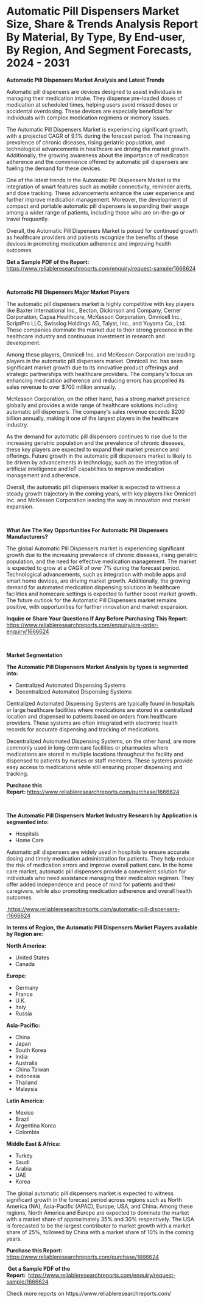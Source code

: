<p><h1>Automatic Pill Dispensers Market Size, Share & Trends Analysis Report By Material, By Type, By End-user, By Region, And Segment Forecasts, 2024 - 2031</h1></p><p><strong>Automatic Pill Dispensers Market Analysis and Latest Trends</strong></p>
<p><p>Automatic pill dispensers are devices designed to assist individuals in managing their medication intake. They dispense pre-loaded doses of medication at scheduled times, helping users avoid missed doses or accidental overdosing. These devices are especially beneficial for individuals with complex medication regimens or memory issues.</p><p>The Automatic Pill Dispensers Market is experiencing significant growth, with a projected CAGR of 9.1% during the forecast period. The increasing prevalence of chronic diseases, rising geriatric population, and technological advancements in healthcare are driving the market growth. Additionally, the growing awareness about the importance of medication adherence and the convenience offered by automatic pill dispensers are fueling the demand for these devices.</p><p>One of the latest trends in the Automatic Pill Dispensers Market is the integration of smart features such as mobile connectivity, reminder alerts, and dose tracking. These advancements enhance the user experience and further improve medication management. Moreover, the development of compact and portable automatic pill dispensers is expanding their usage among a wider range of patients, including those who are on-the-go or travel frequently.</p><p>Overall, the Automatic Pill Dispensers Market is poised for continued growth as healthcare providers and patients recognize the benefits of these devices in promoting medication adherence and improving health outcomes.</p></p>
<p><strong>Get a Sample PDF of the Report:&nbsp;</strong> <a href="https://www.reliableresearchreports.com/enquiry/request-sample/1666624">https://www.reliableresearchreports.com/enquiry/request-sample/1666624</a></p>
<p>&nbsp;</p>
<p><strong>Automatic Pill Dispensers Major Market Players</strong></p>
<p><p>The automatic pill dispensers market is highly competitive with key players like Baxter International Inc., Becton, Dickinson and Company, Cerner Corporation, Capsa Healthcare, McKesson Corporation, Omnicell Inc., ScriptPro LLC, Swisslog Holdings AG, Talyst, Inc., and Yuyama Co., Ltd. These companies dominate the market due to their strong presence in the healthcare industry and continuous investment in research and development.</p><p>Among these players, Omnicell Inc. and McKesson Corporation are leading players in the automatic pill dispensers market. Omnicell Inc. has seen significant market growth due to its innovative product offerings and strategic partnerships with healthcare providers. The company's focus on enhancing medication adherence and reducing errors has propelled its sales revenue to over $700 million annually.</p><p>McKesson Corporation, on the other hand, has a strong market presence globally and provides a wide range of healthcare solutions including automatic pill dispensers. The company's sales revenue exceeds $200 billion annually, making it one of the largest players in the healthcare industry.</p><p>As the demand for automatic pill dispensers continues to rise due to the increasing geriatric population and the prevalence of chronic diseases, these key players are expected to expand their market presence and offerings. Future growth in the automatic pill dispensers market is likely to be driven by advancements in technology, such as the integration of artificial intelligence and IoT capabilities to improve medication management and adherence.</p><p>Overall, the automatic pill dispensers market is expected to witness a steady growth trajectory in the coming years, with key players like Omnicell Inc. and McKesson Corporation leading the way in innovation and market expansion.</p></p>
<p>&nbsp;</p>
<p><strong>What Are The Key Opportunities For Automatic Pill Dispensers Manufacturers?</strong></p>
<p><p>The global Automatic Pill Dispensers market is experiencing significant growth due to the increasing prevalence of chronic diseases, rising geriatric population, and the need for effective medication management. The market is expected to grow at a CAGR of over 7% during the forecast period. Technological advancements, such as integration with mobile apps and smart home devices, are driving market growth. Additionally, the growing demand for automated medication dispensing solutions in healthcare facilities and homecare settings is expected to further boost market growth. The future outlook for the Automatic Pill Dispensers market remains positive, with opportunities for further innovation and market expansion.</p></p>
<p><strong>Inquire or Share Your Questions If Any Before Purchasing This Report:</strong> <a href="https://www.reliableresearchreports.com/enquiry/pre-order-enquiry/1666624">https://www.reliableresearchreports.com/enquiry/pre-order-enquiry/1666624</a></p>
<p>&nbsp;</p>
<p><strong>Market Segmentation</strong></p>
<p><strong>The Automatic Pill Dispensers Market Analysis by types is segmented into:</strong></p>
<p><ul><li>Centralized Automated Dispensing Systems</li><li>Decentralized Automated Dispensing Systems</li></ul></p>
<p><p>Centralized Automated Dispensing Systems are typically found in hospitals or large healthcare facilities where medications are stored in a centralized location and dispensed to patients based on orders from healthcare providers. These systems are often integrated with electronic health records for accurate dispensing and tracking of medications. </p><p>Decentralized Automated Dispensing Systems, on the other hand, are more commonly used in long-term care facilities or pharmacies where medications are stored in multiple locations throughout the facility and dispensed to patients by nurses or staff members. These systems provide easy access to medications while still ensuring proper dispensing and tracking.</p></p>
<p><strong>Purchase this Report:&nbsp;</strong><a href="https://www.reliableresearchreports.com/purchase/1666624">https://www.reliableresearchreports.com/purchase/1666624</a></p>
<p>&nbsp;</p>
<p><strong>The Automatic Pill Dispensers Market Industry Research by Application is segmented into:</strong></p>
<p><ul><li>Hospitals</li><li>Home Care</li></ul></p>
<p><p>Automatic pill dispensers are widely used in hospitals to ensure accurate dosing and timely medication administration for patients. They help reduce the risk of medication errors and improve overall patient care. In the home care market, automatic pill dispensers provide a convenient solution for individuals who need assistance managing their medication regimen. They offer added independence and peace of mind for patients and their caregivers, while also promoting medication adherence and overall health outcomes.</p></p>
<p><a href="https://www.reliableresearchreports.com/automatic-pill-dispensers-r1666624">&nbsp;https://www.reliableresearchreports.com/automatic-pill-dispensers-r1666624</a></p>
<p><strong>In terms of Region, the Automatic Pill Dispensers Market Players available by Region are:</strong></p>
<p>
    <p> <strong> North America: </strong>
        <ul>
            <li>United States</li>
            <li>Canada</li>
        </ul>
        </p> 
    <p> <strong> Europe: </strong>
        <ul>
            <li>Germany</li>
            <li>France</li>
            <li>U.K.</li>
            <li>Italy</li>
            <li>Russia</li>
        </ul>
        </p> 
    <p> <strong> Asia-Pacific: </strong>
        <ul>
            <li>China</li>
            <li>Japan</li>
            <li>South Korea</li>
            <li>India</li>
            <li>Australia</li>
            <li>China Taiwan</li>
            <li>Indonesia</li>
            <li>Thailand</li>
            <li>Malaysia</li>
        </ul>
        </p> 
    <p> <strong> Latin America: </strong>
        <ul>
            <li>Mexico</li>
            <li>Brazil</li>
            <li>Argentina Korea</li>
            <li>Colombia</li>
        </ul>
        </p> 
    <p> <strong> Middle East & Africa: </strong>
        <ul>
            <li>Turkey</li>
            <li>Saudi</li>
            <li>Arabia</li>
            <li>UAE</li>
            <li>Korea</li>
        </ul>
    </p>
    </p>
<p><p>The global automatic pill dispensers market is expected to witness significant growth in the forecast period across regions such as North America (NA), Asia-Pacific (APAC), Europe, USA, and China. Among these regions, North America and Europe are expected to dominate the market with a market share of approximately 35% and 30% respectively. The USA is forecasted to be the largest contributor to market growth with a market share of 25%, followed by China with a market share of 10% in the coming years.</p></p>
<p><strong>Purchase this Report: </strong><a href="https://www.reliableresearchreports.com/purchase/1666624">https://www.reliableresearchreports.com/purchase/1666624</a></p>
<p>&nbsp;<strong>Get a Sample PDF of the Report:&nbsp;&nbsp;</strong><a href="https://www.reliableresearchreports.com/enquiry/request-sample/1666624">https://www.reliableresearchreports.com/enquiry/request-sample/1666624</a></p>
<p><strong></strong></p>
<p>Check more reports on https://www.reliableresearchreports.com/</p>